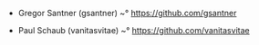 * Gregor Santner (gsantner)
~° https://github.com/gsantner

* Paul Schaub (vanitasvitae)
~° https://github.com/vanitasvitae
